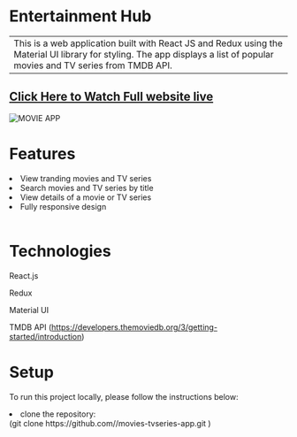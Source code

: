 # Entertainment Hub
<table>
<tr>
<td>
This is a web application built with React JS and Redux using the Material UI library for styling. The app displays a list of popular movies and TV series from TMDB API.
</td>
</tr>
</table>

## [Click Here to Watch Full website live](https://entertainmenthub.netlify.app/)

![MOVIE APP](https://user-images.githubusercontent.com/51760520/124705920-1172ac80-df14-11eb-9568-1e91968b1273.png)

# Features
<table>

<li> View tranding movies and TV series </li>

<li> Search movies and TV series by title </li>

<li> View details of a movie or TV series </li>





<li> Fully responsive design </li> 
    
</table> 

# Technologies

React.js  

Redux

Material UI

TMDB API (https://developers.themoviedb.org/3/getting-started/introduction)

# Setup
 
To run this project locally, please follow the instructions below:

<li> clone the repository: </li>
(git clone https://github.com/<YOUR_GITHUB_USERNAME>/movies-tvseries-app.git
)
 


